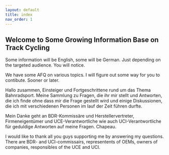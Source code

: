```yaml
---
layout: default
title: index
nav_order: 1
---
```


## Welcome to Some Growing Information Base on Track Cycling

Some information will be English, some will be German. Just depending on the targeted audience. You will notice.

We have some AFQ on various topics. I will figure out some way for you to contibute. Sooner or later. 

Hallo zusammen, Einsteiger und Fortgeschrittene rund um das Thema Bahnradsport. Meine Sammlung zu Fragen, die ihr mir stellt und Antworten, die ich finde ohne dass mir die Frage gestellt wird und einige Diskussionen, die ich mit verschiedenen Personen im lauf der Zeit führen durfte.

Mein Danke geht an BDR-Kommissäre und Herstellervertreter, Firmeneigentümer und UCE-Verantwortliche wie auch UCI-Verantwortliche für geduldige Antworten auf meine Fragen. Chapeau.

I would like to thank all you guys supporting me by answering my questions. There are BDR- and UCI-commissairs, representents of OEMs, owners of companies, responsibles of the UCE and UCI. 


